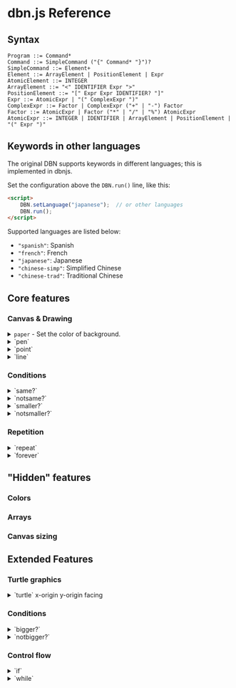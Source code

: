 # dbn.js Reference

## Syntax

```
Program ::= Command*
Command ::= SimpleCommand ("{" Command* "}")?
SimpleCommand ::= Element+
Element ::= ArrayElement | PositionElement | Expr
AtomicElement ::= INTEGER
ArrayElement ::= "<" IDENTIFIER Expr ">"
PositionElement ::= "[" Expr Expr IDENTIFIER? "]"
Expr ::= AtomicExpr | "(" ComplexExpr ")"
ComplexExpr ::= Factor | ComplexExpr ("+" | "-") Factor
Factor ::= AtomicExpr | Factor ("*" | "/" | "%") AtomicExpr
AtomicExpr ::= INTEGER | IDENTIFIER | ArrayElement | PositionElement | "(" Expr ")"
```

## Keywords in other languages

The original DBN supports keywords in different languages; this is implemented in dbnjs.

Set the configuration above the `DBN.run()` line, like this:

``` html
<script>
    DBN.setLanguage("japanese");  // or other languages
    DBN.run();
</script>
```

Supported languages are listed below:

+ `"spanish"`: Spanish
+ `"french"`: French
+ `"japanese"`: Japanese
+ `"chinese-simp"`: Simplified Chinese
+ `"chinese-trad"`: Traditional Chinese

## Core features

### Canvas & Drawing

<details><summary><code>paper</code> - Set the color of background.</summary>
Aliases: <code>papel</code><sup>spanish</sup> <code>papier</code><sup>french</sup> <code>かみ</code><sup>japanese</sup> <code>纸</code><sup>chinese-simp</sup> 
<details><summary><code>paper</code> <i>gray-scale</i></summary>
Set the color of background.

*gray-scale* is an integer between 0 to 100, with 0 representing **white** and 100 representing **black**.
</details>

<details><summary><code>paper</code> <i>red</i> <i>green</i> <i>blue</i></summary>
Set the color of background.

*red*, *green*, *blue* are integers between 0 to 100, with 0 representing **0%** and 100 representing **100%**.

e.g. `paper 100` is equivalent to `paper 0 0 0`, and `paper 0` is equivalent to `paper 100 100 100`.
</details>
</details>

<details><summary>`pen`</summary>

</details>

<details><summary>`point`</summary>

</details>

<details><summary>`line`</summary>

</details>

### Conditions

<details><summary>`same?`</summary>

</details>

<details><summary>`notsame?`</summary>

</details>

<details><summary>`smaller?`</summary>

</details>

<details><summary>`notsmaller?`</summary>

</details>

### Repetition

<details><summary>`repeat`</summary>

</details>

<details><summary>`forever`</summary>

</details>



## "Hidden" features

### Colors

### Arrays

### Canvas sizing



## Extended Features

### Turtle graphics

<details><summary>`turtle` x-origin y-origin facing</summary>

</details>

### Conditions

<details><summary>`bigger?`</summary>

</details>

<details><summary>`notbigger?`</summary>

</details>

### Control flow

<details><summary>`if`</summary>

</details>

<details><summary>`while`</summary>

</details>


